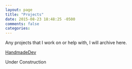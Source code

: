 ```yaml
---
layout: page
title: "Projects"
date: 2015-08-23 18:48:25 -0500
comments: false
categories:
---
```


Any projects that I work on or help with, I will archive here.

[HandmadeDev](http://handmadedev.org/)

Under Construction